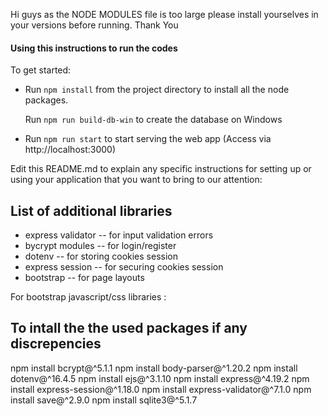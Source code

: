 Hi guys as the NODE MODULES file is too large please install yourselves in your versions before running. Thank You

#### Using this instructions to run the codes ####

To get started:

* Run ```npm install``` from the project directory to install all the node packages.

  Run ```npm run build-db-win``` to create the database on Windows

* Run ```npm run start``` to start serving the web app (Access via http://localhost:3000)


Edit this README.md to explain any specific instructions for setting up or using your application that you want to bring to our attention:


## List of additional libraries

- express validator -- for input validation errors
- bycrypt modules -- for login/register
- dotenv -- for storing cookies session
- express session -- for securing cookies session
- bootstrap -- for page layouts

For bootstrap javascript/css libraries : 
<link rel="stylesheet" href="https://stackpath.bootstrapcdn.com/bootstrap/4.5.2/css/bootstrap.min.css"
    integrity="sha384-JcKb8q3iqJ61gNV9KGb8thSsNjpSL0n8PARn9HuZOnIxN0hoP+VmmDGMN5t9UJ0Z"
    crossorigin="anonymous">
<script src="https://code.jquery.com/jquery-3.5.1.slim.min.js" integrity="sha384-DfXdz2htPH0lsSSs5nCTpuj/zy4C+OGpamoFVy38MVBnE+IbbVYUew+OrCXaRkfj" crossorigin="anonymous"></script>
  <script src="https://cdn.jsdelivr.net/npm/bootstrap@4.5.3/dist/js/bootstrap.bundle.min.js" integrity="sha384-ho+j7jyWK8fNQe+A12Hb8AhRq26LrZ/JpcUGGOn+Y7RsweNrtN/tE3MoK7ZeZDyx" crossorigin="anonymous"></script>


## To intall the the used packages if any discrepencies
npm install bcrypt@^5.1.1
npm install body-parser@^1.20.2
npm install dotenv@^16.4.5
npm install ejs@^3.1.10
npm install express@^4.19.2
npm install express-session@^1.18.0
npm install express-validator@^7.1.0
npm install save@^2.9.0
npm install sqlite3@^5.1.7
